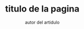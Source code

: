 ---
articleName : nombre del articulo e identificador unico

# Para las Cards
iconName: nombre del archivo que se usara como icono
summary : resumen del articulo

# Metadatos
layout: ../../../layout/ArticleLayout.astro
title: titulo de la pagina
description: descripcion de la pagina
keywords : ["keyword","keyword"]

# Adjuntar
references : [
    ["nombre" , "link a la referencia"],
    ["nombre" , "link a la referencia"],
] # opcional
author: autor del artidulo
partners : ["socio del articulo" , "socio del articulo"] # opcional
banner: "link a la imagen del banner" # opcional
pubDate: 2022-08-08
---
